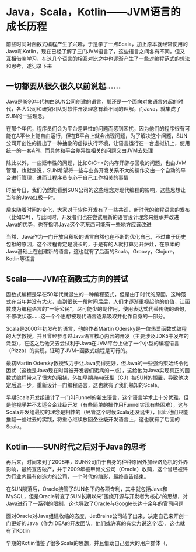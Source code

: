 # Java，Scala，Kotlin——JVM语言的成长历程

前些时间对函数式编程产生了兴趣，于是学了一点Scala，加上原本就经常使用的Java和Kotlin，现在已经了解了三门JVM语言了，这些语言之间各有不同，但又互相借鉴学习，在这几个语言的相互对比之中也逐渐产生了一些对编程范式的想法和思考，遂记录下来

## 一切都要从很久很久以前说起......

Java是1990年代初由SUN公司创建的语言，那还是一个面向对象语言兴起的时代，各大公司和研究团队对软件开发理念有着不同的理解，而Java，就集成了SUN的一些理念。

在那个年代，程序员们会为平台差异性的问题而感到困扰，因为他们的程序很有可能在A平台上能自由运行，但在B平台上就会出现问题，为了解决这个问题，SUN公司开创性的提出了一种抽象的虚拟执行环境，让语言运行在一台虚拟机上，使用统一的一套API，而具体和平台差异性相关的问题交由JVM去处理

除此以外，一些延申性的问题，比如C/C++的内存开辟与回收的问题，也由JVM管理，也就是说，SUN希望将一些与业务开发关系不大的操作交由一个自动的平台进行管理，进而让程序员专心于自己工作相关的事情

时至今日，我们仍然能看到SUN公司的这些理念对现代编程的影响，这些思想让当年的Java红极一时。

后来随着时间的变化，大家对于软件开发有了一些共识，新时代的编程语言的发布（比如C#），与此同时，开发者们也在尝试用新的语言设计理念来继承并改进Java的优势，也在指明Java这个老东西可能有一些地方应该改进

当然，Java作为一门开放且积极的语言自然也在不断的优化自己，不过由于历史包袱的原因，这个过程肯定是漫长的，于是有的人就打算另开炉灶，在原本的Java基础上在创建新的语言，这也就有了后面的Scala，Groovy，Clojure，Kotlin等语言

## Scala——JVM在函数式方向的尝试

函数式编程是早在50年代就诞生的一种编程范式，但是由于时代的原因，这种范式在当年并没有大火，直到很长一段时间后后，人们才逐渐重视起他的价值，让函数成为编程语言的“一等公民”，尽可能少的副作用，使用表达式代替传统的语句，不修改状态......这一个个思想被现代语言逐渐吸取并化作自身的一部分。

Scala是2000年初发布的语言，他的作者Martin Odersky是一位热爱函数式编程的大学教授，并且曾经参与过Java语言核心内容的开发（主要涉及JDK5中发布的泛型），在这之后他又去尝试利于Java在JVM平台上做了一个小型的编程语言（Pizza）的实现，证明了JVM+函数式编程是可行的。

最初Martin Odersky教授致力于让Java变得更好，但Java的一些强约束始终令他困扰（这也是Java现在时常被开发者们诟病的一点），这给他为Java实现真正的函数式编程带来了很大的阻挠，外加早期Java泛型（GJ）被SUN的搁置，导致他决定后退一步，重新设计一门编程语言，这也就有了我们熟知的Scala。

早期Scala开发组设计了一门叫Funnel的新生语言，这个语言学术上十分优雅，但是他视乎并不太适合企业级开发（有些简单的操作用Funnel实现有些困难），这与Scala开发组最初的理念是相悖的（尽管这个时候Scala还没诞生），因此他们只能推翻一些过去的实践，将重心继续放回**企业级**开发语言上，这也就有了后面的Scala。

## Kotlin——SUN时代之后对于Java的思考

再后来，时间来到了2008年，SUN公司由于自身的种种原因外加经济危机的外界影响，最终宣告破产，并于2009年被甲骨文公司（Oracle）收购，这个曾经被评为行业内最有创造力的公司，一个时代的缩影，最终宣告结束。

在SUN陨落后，Oracle接管了SUN名下的各项专利，其中就包括Java和MySQL，但是Oracle转变了SUN长期以来”围绕开源与开发者为核心“的思想，对Java进行了一系列的限制，这也导致了Oracle与Google长达十余年的官司问题

面对Oracle对Java组建收缩的态度，JetBrains公司站了出来，决定自己来开创一门更好的Java（作为IDEA的开发团队，他们或许真的有实力说这个话），这也就有了Kotlin

早期的Kotlin借鉴了很多Scala的思想，并且借助自己强大的用户群体（，



